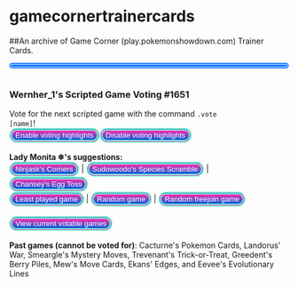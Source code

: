# gamecornertrainercards

##An archive of Game Corner (play.pokemonshowdown.com) Trainer Cards.


<span style="display: block ; background: linear-gradient(#2fc0fe , #ffb752) ; color: #000000 ; border: 5px solid #0f77ff ; border-style: double ; border-radius: 50px"><h3>Wernher_1's Scripted Game Voting #1651<span style="display: inline-block ; height: 30px ; width: 40px ; background: transparent url(&quot;https://play.pokemonshowdown.com/sprites/pokemonicons-sheet.png?v16&quot;) no-repeat scroll -360px -1710px"></span></h3>Vote for the next scripted game with the command <code>.vote [name]</code>!<br><button class="button" style="color: #ffffff ; background: linear-gradient(#fd2bb0 , #005fdb) ; text-shadow: none ; border: 5px solid #8affd2 ; border-style: double ; border-radius: 50px" name="parseCommand" value="/highlight roomadd Hosting a scriptedgamevote">Enable voting highlights</button><button class="button" style="color: #ffffff ; background: linear-gradient(#fd2bb0 , #005fdb) ; text-shadow: none ; border: 5px solid #8affd2 ; border-style: double ; border-radius: 50px" name="parseCommand" value="/highlight roomdelete Hosting a scriptedgamevote">Disable voting highlights</button><br><br><b>Lady Monita ❄'s suggestions:</b><br><button class="button" style="color: #ffffff ; background: linear-gradient(#fd2bb0 , #005fdb) ; text-shadow: none ; border: 5px solid #8affd2 ; border-style: double ; border-radius: 50px" name="send" value="/msg ladymonita, /msgroom gamecorner, /botmsg ladymonita, .buttonvote Ninjasks Corners">Ninjask's Corners</button> | <button class="button" style="color: #ffffff ; background: linear-gradient(#fd2bb0 , #005fdb) ; text-shadow: none ; border: 5px solid #8affd2 ; border-style: double ; border-radius: 50px" name="send" value="/msg ladymonita, /msgroom gamecorner, /botmsg ladymonita, .buttonvote Sudowoodos Species Scramble">Sudowoodo's Species Scramble</button> | <button class="button" style="color: #ffffff ; background: linear-gradient(#fd2bb0 , #005fdb) ; text-shadow: none ; border: 5px solid #8affd2 ; border-style: double ; border-radius: 50px" name="send" value="/msg ladymonita, /msgroom gamecorner, /botmsg ladymonita, .buttonvote Chanseys Egg Toss">Chansey's Egg Toss</button><br><button class="button" style="color: #ffffff ; background: linear-gradient(#fd2bb0 , #005fdb) ; text-shadow: none ; border: 5px solid #8affd2 ; border-style: double ; border-radius: 50px" name="send" value="/msg ladymonita, /msgroom gamecorner, /botmsg ladymonita, .buttonvote Electrodes Minefield">Least played game</button> | <button class="button" style="color: #ffffff ; background: linear-gradient(#fd2bb0 , #005fdb) ; text-shadow: none ; border: 5px solid #8affd2 ; border-style: double ; border-radius: 50px" name="send" value="/msg ladymonita, /msgroom gamecorner, /botmsg ladymonita, .buttonvote random">Random game</button> | <button class="button" style="color: #ffffff ; background: linear-gradient(#fd2bb0 , #005fdb) ; text-shadow: none ; border: 5px solid #8affd2 ; border-style: double ; border-radius: 50px" name="send" value="/msg ladymonita, /msgroom gamecorner, /botmsg ladymonita, .buttonvote random, freejoin">Random freejoin game</button><br><br><button class="button" style="color: #ffffff ; background: linear-gradient(#fd2bb0 , #005fdb) ; text-shadow: none ; border: 5px solid #8affd2 ; border-style: double ; border-radius: 50px" name="send" value="/msg ladymonita, /msgroom gamecorner, /botmsg ladymonita, .votablegames">View current votable games</button><br><br><b>Past games (cannot be voted for)</b>: Cacturne's Pokemon Cards, Landorus' War, Smeargle's Mystery Moves, Trevenant's Trick-or-Treat, Greedent's Berry Piles, Mew's Move Cards, Ekans' Edges, and Eevee's Evolutionary Lines<br>&nbsp;</span>
